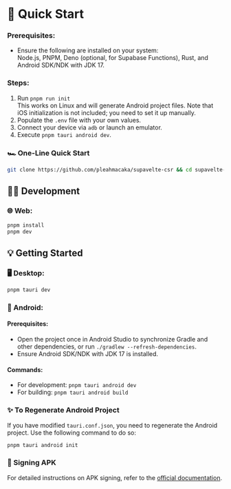 # 🚀 Quick Start

### Prerequisites:

- Ensure the following are installed on your system:  
  Node.js, PNPM, Deno (optional, for Supabase Functions), Rust, and Android SDK/NDK with JDK 17.

### Steps:

1. Run `pnpm run init`  
   This works on Linux and will generate Android project files. Note that iOS initialization is not included; you need
   to set it up manually.
2. Populate the `.env` file with your own values.
3. Connect your device via `adb` or launch an emulator.
4. Execute `pnpm tauri android dev`.

### 🏎️ One-Line Quick Start

```bash
git clone https://github.com/pleahmacaka/supavelte-csr && cd supavelte-csr && rm -rf .git && pnpm run init && pnpm tauri android dev
```

## 👨‍💻 Development

### 🌐 Web:

```bash
pnpm install
pnpm dev
```

## 💡 Getting Started

### 🖥️ Desktop:

```bash
pnpm tauri dev
```

### 📱 Android:

#### Prerequisites:

- Open the project once in Android Studio to synchronize Gradle and other dependencies, or
  run `./gradlew --refresh-dependencies`.
- Ensure Android SDK/NDK with JDK 17 is installed.

#### Commands:

- For development: `pnpm tauri android dev`
- For building: `pnpm tauri android build`

### ✨ To Regenerate Android Project

If you have modified `tauri.conf.json`, you need to regenerate the Android project. Use the following command to do so:

```bash
pnpm tauri android init
```

### 📝 Signing APK

For detailed instructions on APK signing, refer to
the [official documentation](https://v2.tauri.app/distribute/apk-sign/).
